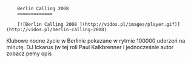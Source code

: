 
        Berlin Calling 2008 
        =============
        
        [![Berlin Calling 2008 ](http://vidos.pl/images/player.gif)](http://vidos.pl/berlin-calling-2008)
        
        
 Klubowe nocne życie w Berlinie pokazane w rytmie 100000 uderzeń na minutę. DJ Ickarus (w tej roli Paul Kalkbrenner i jednocześnie autor zobacz pełny opis
    